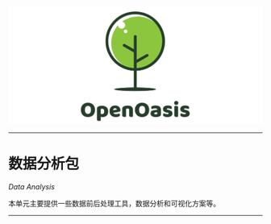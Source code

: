 <img src="../Rsrc/Logo/logo.png" alt=""> 

---------------------------------------------------------------------------------

# 数据分析包

*Data Analysis*

本单元主要提供一些数据前后处理工具，数据分析和可视化方案等。

---------------------------------------------------------------------------------

